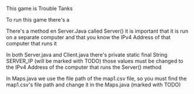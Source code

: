 This game is Trouble Tanks

To run this game there's a

There's a method en Server.Java called Server() it is important that it is run
on a separate computer
and that you know the IPv4 Address of that computer that runs it

In both Server.java and Client.java there's private static final String SERVER_IP (will be marked with TODO)
those values must be changed to the IPv4 Address of the computer that runs the Server() method


In Maps.java we use the file path of the map1.csv file, so you must find the map1.csv's file path
and change it in the Maps.java (marked with TODO)